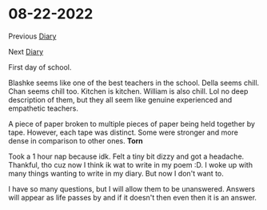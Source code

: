 # 08-22-2022

Previous [Diary](https://aryanmangla23.github.io/08-21-2022/)

Next [Diary](https://aryanmangla23.github.io/08-23-2022/)

First day of school. 

Blashke seems like one of the best teachers in the school. Della seems chill. Chan seems chill too. Kitchen is kitchen. William is also chill. Lol no deep description of them, but they all seem like genuine experienced and empathetic teachers. 

A piece of paper broken to multiple pieces of paper being held together by tape. However, each tape was distinct. Some were  stronger and more dense in comparison to other ones. **Torn**

Took a 1 hour nap because idk. Felt a tiny bit dizzy and got a headache. Thankful, tho cuz now I think ik wat to write in my poem :D. I woke up with many things wanting to write in my diary. But now I don't want to.

I have so many questions, but I will allow them to be unanswered. Answers will appear as life passes by and if it doesn't then even then it is an answer.
